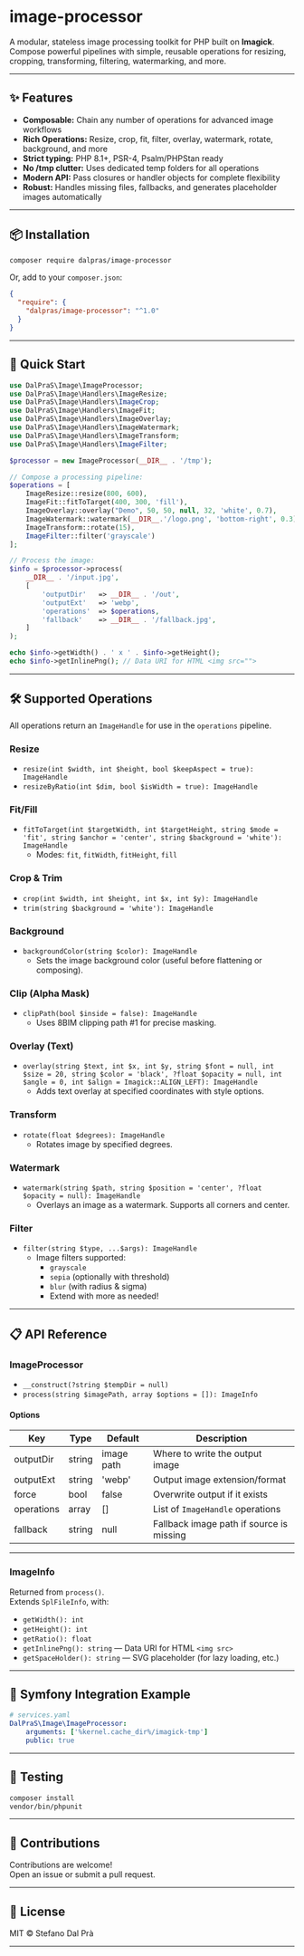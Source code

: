 # image-processor

A modular, stateless image processing toolkit for PHP built on **Imagick**.  
Compose powerful pipelines with simple, reusable operations for resizing, cropping, transforming, filtering, watermarking, and more.

---

## ✨ Features

- **Composable:** Chain any number of operations for advanced image workflows
- **Rich Operations:** Resize, crop, fit, filter, overlay, watermark, rotate, background, and more
- **Strict typing:** PHP 8.1+, PSR-4, Psalm/PHPStan ready
- **No /tmp clutter:** Uses dedicated temp folders for all operations
- **Modern API:** Pass closures or handler objects for complete flexibility
- **Robust:** Handles missing files, fallbacks, and generates placeholder images automatically

---

## 📦 Installation

```bash
composer require dalpras/image-processor
```

Or, add to your `composer.json`:

```json
{
  "require": {
    "dalpras/image-processor": "^1.0"
  }
}
```

---

## 🚀 Quick Start

```php
use DalPraS\Image\ImageProcessor;
use DalPraS\Image\Handlers\ImageResize;
use DalPraS\Image\Handlers\ImageCrop;
use DalPraS\Image\Handlers\ImageFit;
use DalPraS\Image\Handlers\ImageOverlay;
use DalPraS\Image\Handlers\ImageWatermark;
use DalPraS\Image\Handlers\ImageTransform;
use DalPraS\Image\Handlers\ImageFilter;

$processor = new ImageProcessor(__DIR__ . '/tmp');

// Compose a processing pipeline:
$operations = [
    ImageResize::resize(800, 600),
    ImageFit::fitToTarget(400, 300, 'fill'),
    ImageOverlay::overlay("Demo", 50, 50, null, 32, 'white', 0.7),
    ImageWatermark::watermark(__DIR__.'/logo.png', 'bottom-right', 0.3),
    ImageTransform::rotate(15),
    ImageFilter::filter('grayscale')
];

// Process the image:
$info = $processor->process(
    __DIR__ . '/input.jpg',
    [
        'outputDir'   => __DIR__ . '/out',
        'outputExt'   => 'webp',
        'operations'  => $operations,
        'fallback'    => __DIR__ . '/fallback.jpg',
    ]
);

echo $info->getWidth() . ' x ' . $info->getHeight();
echo $info->getInlinePng(); // Data URI for HTML <img src="">
```

---

## 🛠️ Supported Operations

All operations return an `ImageHandle` for use in the `operations` pipeline.

### **Resize**
- `resize(int $width, int $height, bool $keepAspect = true): ImageHandle`
- `resizeByRatio(int $dim, bool $isWidth = true): ImageHandle`

### **Fit/Fill**
- `fitToTarget(int $targetWidth, int $targetHeight, string $mode = 'fit', string $anchor = 'center', string $background = 'white'): ImageHandle`
  - Modes: `fit`, `fitWidth`, `fitHeight`, `fill`

### **Crop & Trim**
- `crop(int $width, int $height, int $x, int $y): ImageHandle`
- `trim(string $background = 'white'): ImageHandle`

### **Background**
- `backgroundColor(string $color): ImageHandle`
  - Sets the image background color (useful before flattening or composing).

### **Clip (Alpha Mask)**
- `clipPath(bool $inside = false): ImageHandle`
  - Uses 8BIM clipping path #1 for precise masking.

### **Overlay (Text)**
- `overlay(string $text, int $x, int $y, string $font = null, int $size = 20, string $color = 'black', ?float $opacity = null, int $angle = 0, int $align = Imagick::ALIGN_LEFT): ImageHandle`
  - Adds text overlay at specified coordinates with style options.

### **Transform**
- `rotate(float $degrees): ImageHandle`
  - Rotates image by specified degrees.

### **Watermark**
- `watermark(string $path, string $position = 'center', ?float $opacity = null): ImageHandle`
  - Overlays an image as a watermark. Supports all corners and center.

### **Filter**
- `filter(string $type, ...$args): ImageHandle`
  - Image filters supported:
    - `grayscale`
    - `sepia` (optionally with threshold)
    - `blur` (with radius & sigma)
    - Extend with more as needed!

---

## 📋 API Reference

### ImageProcessor

- `__construct(?string $tempDir = null)`
- `process(string $imagePath, array $options = []): ImageInfo`

#### Options

| Key        | Type    | Default     | Description                                           |
|------------|---------|-------------|-------------------------------------------------------|
| outputDir  | string  | image path  | Where to write the output image                       |
| outputExt  | string  | 'webp'      | Output image extension/format                         |
| force      | bool    | false       | Overwrite output if it exists                         |
| operations | array   | []          | List of `ImageHandle` operations                      |
| fallback   | string  | null        | Fallback image path if source is missing              |

---

### ImageInfo

Returned from `process()`.  
Extends `SplFileInfo`, with:

- `getWidth(): int`
- `getHeight(): int`
- `getRatio(): float`
- `getInlinePng(): string` — Data URI for HTML `<img src>`
- `getSpaceHolder(): string` — SVG placeholder (for lazy loading, etc.)

---

## 🐘 Symfony Integration Example

```yaml
# services.yaml
DalPraS\Image\ImageProcessor:
    arguments: ['%kernel.cache_dir%/imagick-tmp']
    public: true
```

---

## 🧪 Testing

```bash
composer install
vendor/bin/phpunit
```

---

## 🤝 Contributions

Contributions are welcome!  
Open an issue or submit a pull request.

---

## 📄 License

MIT © Stefano Dal Prà

---
